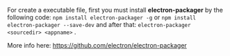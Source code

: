 For create a executable file, first you must install **electron-packager** by the following code: `npm install electron-packager -g`  or `npm install electron-packager --save-dev` and after that: `electron-packager <sourcedir> <appname>` .

More info here: https://github.com/electron/electron-packager
